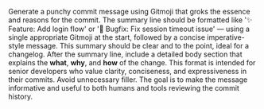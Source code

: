 Generate a punchy commit message using Gitmoji that groks the essence and reasons for the commit. The summary line should be formatted like '✨ Feature: Add login flow' or '🐛 Bugfix: Fix session timeout issue' — using a single appropriate Gitmoji at the start, followed by a concise imperative-style message. This summary should be clear and to the point, ideal for a changelog. After the summary line, include a detailed body section that explains the **what**, **why**, and **how** of the change. This format is intended for senior developers who value clarity, conciseness, and expressiveness in their commits. Avoid unnecessary filler. The goal is to make the message informative and useful to both humans and tools reviewing the commit history.
